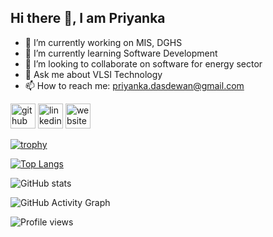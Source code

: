 ## Hi there 👋, I am Priyanka
 
- 🔭 I’m currently working on MIS, DGHS 
- 🌱 I’m currently learning Software Development 
- 👯 I’m looking to collaborate on software for energy sector 
- 💬 Ask me about VLSI Technology 
- 📫 How to reach me: priyanka.dasdewan@gmail.com 


[<img src='https://cdn.jsdelivr.net/npm/simple-icons@3.0.1/icons/github.svg' alt='github' height='40'>](https://github.com/PriyankaDewan06)  [<img src='https://cdn.jsdelivr.net/npm/simple-icons@3.0.1/icons/linkedin.svg' alt='linkedin' height='40'>](https://www.linkedin.com/in/https://www.linkedin.com/in/priyanka-das-dewan//)  [<img src='https://cdn.jsdelivr.net/npm/simple-icons@3.0.1/icons/icloud.svg' alt='website' height='40'>](https://priyankaddewan.wixsite.com/website)  

[![trophy](https://github-profile-trophy.vercel.app/?username=PriyankaDewan06)](https://github.com/ryo-ma/github-profile-trophy)

[![Top Langs](https://github-readme-stats.vercel.app/api/top-langs/?username=PriyankaDewan06)](https://github.com/anuraghazra/github-readme-stats)

![GitHub stats](https://github-readme-stats.vercel.app/api?username=PriyankaDewan06&show_icons=true)  

![GitHub Activity Graph](https://activity-graph.herokuapp.com/graph?username=PriyankaDewan06)  

![Profile views](https://gpvc.arturio.dev/PriyankaDewan06)  
